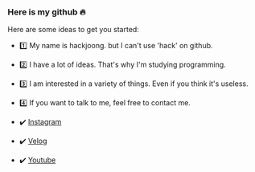 ### Here is my github 🔥
Here are some ideas to get you started:

- 1️⃣ My name is hackjoong. but I can't use 'hack' on github.
- 2️⃣ I have a lot of ideas. That's why I'm studying programming.
- 3️⃣ I am interested in a variety of things. Even if you think it's useless.
- 4️⃣ If you want to talk to me, feel free to contact me.

- ✔️ [Instagram](https://www.instagram.com/hackjoong/)
- ✔️ [Velog](https://velog.io/@hackjoong)
- ✔️ [Youtube](https://www.youtube.com/channel/UC8oW31u_8POmw7TFrJ_eMMg)
